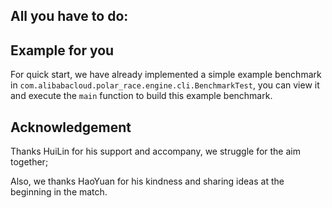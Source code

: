 ## All you have to do:



## Example for you

For quick start, we have already implemented a simple
example benchmark in `com.alibabacloud.polar_race.engine.cli.BenchmarkTest`, you can view it and execute
the `main` function
to build this example benchmark.

## Acknowledgement
Thanks HuiLin for his support and accompany, we struggle for the aim together;

Also, we thanks HaoYuan for his kindness and sharing ideas at the beginning in the match.

